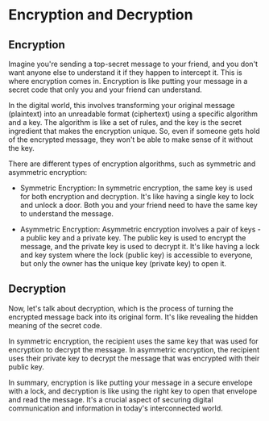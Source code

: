 # Encryption and Decryption
## Encryption
Imagine you're sending a top-secret message to your friend, and you don't want anyone else to understand it if they happen to intercept it. This is where encryption comes in. Encryption is like putting your message in a secret code that only you and your friend can understand.

In the digital world, this involves transforming your original message (plaintext) into an unreadable format (ciphertext) using a specific algorithm and a key. The algorithm is like a set of rules, and the key is the secret ingredient that makes the encryption unique. So, even if someone gets hold of the encrypted message, they won't be able to make sense of it without the key.

There are different types of encryption algorithms, such as symmetric and asymmetric encryption:

- Symmetric Encryption: In symmetric encryption, the same key is used for both encryption and decryption. It's like having a single key to lock and unlock a door. Both you and your friend need to have the same key to understand the message.

- Asymmetric Encryption: Asymmetric encryption involves a pair of keys - a public key and a private key. The public key is used to encrypt the message, and the private key is used to decrypt it. It's like having a lock and key system where the lock (public key) is accessible to everyone, but only the owner has the unique key (private key) to open it.

## Decryption
Now, let's talk about decryption, which is the process of turning the encrypted message back into its original form. It's like revealing the hidden meaning of the secret code.

In symmetric encryption, the recipient uses the same key that was used for encryption to decrypt the message. In asymmetric encryption, the recipient uses their private key to decrypt the message that was encrypted with their public key.

In summary, encryption is like putting your message in a secure envelope with a lock, and decryption is like using the right key to open that envelope and read the message. It's a crucial aspect of securing digital communication and information in today's interconnected world.
